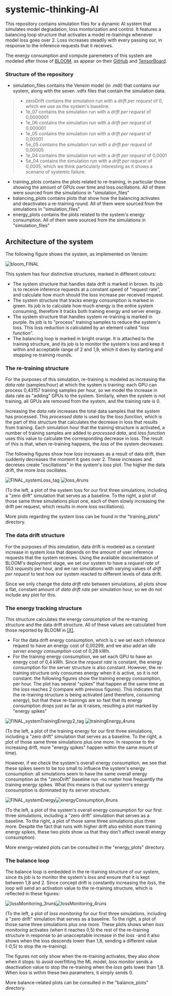 # systemic-thinking-AI
This repository contains simulation files for a dynamic AI system that simulates model degradation, loss montorization and control. It features a balancing loop structure that activates a model re-trainings whenever model loss goes over 2. Loss increases steadily with every passing our, in response to the inference requests that it receives.

The energy consumption and compute paremeters of this system are modeled after those of [BLOOM](https://arxiv.org/pdf/2211.02001), as appear on their [GitHub](https://huggingface.co/bigscience/bloom-intermediate) and [TensorBoard](https://huggingface.co/bigscience/tr11-176B-logs/tensorboard).

### Structure of the repository
* simulation_files contains the Vensim model (in .mdl) that contains our system, along with the seven .vdfx files that contain the simulation data.
>* zeroDrift contains the simulation run with a *drift per request* of 0, which we use as the system's baseline.
>* 1e_07 contains the simulation run with a *drift per request* of 0,0000001
>* 1e_06 contains the simulation run with a *drift per request* of 0,000001
>* 1e_05 contains the simulation run with a *drift per request* of 0,00001
>* 5e_05 contains the simulation run with a *drift per request* of 0,00005
>* 1e_04 contains the simulation run with a *drift per request* of 0,0001
>* 5e_04 contains the simulation run with a *drift per request* of 0,0005, which we think particularly interesting as it shows a scenario of systemic failure.

* training_plots contains the plots related to re-training, in particular those showing the amount of GPUs over time and loss oscillations. All of them were sourced from the simulations in "simulation_files"
* balancing_plots contains plots that show how the balancing activates and deactivates a re-training round. All of them were sourced from the simulations in "simulation_files"
* energy_plots contains the plots related to the system's energy consumption. All of them were sourced from the simulations in "simulation_files"

## Architecture of the system
The following figure shows the system, as implemented on Vensim:

![bloom_FINAL](https://github.com/user-attachments/assets/23e1d997-5ab9-4e02-8138-af74884c1b04)

This system has four distinctive structures, marked in different colours:
* The system structure that handles data drift is marked in brown. Its job is to receive inference requests at a constant speed of "request rate", and calculate how much should the loss increase per received request.
* The system structure that tracks energy consumption is marked in green. Its job is to calculate how much energy is the entire system consuming, therefore it tracks both training energy and server energy.
* The system structure that handles system re-training is marked in purple. Its job is to "process" training samples to reduce the system's loss. This loss reduction is calculated by an element called "loss function".
* The balancing loop is marked in bright orange. It is attached to the training structure, and its job is to monitor the system's loss and keep it within and acceptable range of 2 and 1,8, which it does by starting and stopping re-training rounds.

### The re-training structure
For the purposes of this simulation, re-training is modeled as increasing the *data rate* (samples/hour) at which the system is training: each GPU can process 0,43157 training samples per hour, so we model the increase in data rate as "adding" GPUs to the system. Similarly, when the system is not training, all GPUs are removed from the system, and the training rate is 0.

Increasing the *data rate* increases the total data samples that the system has processed. This *processed data* is used by the *loss function*, which is the part of this structure that calculates the decrease in loss that results from training. Each simulation hour that the training structure is activated, a number of training samples are added to *processed data*, and *loss function* uses this value to calculate the corresponding decrease in loss. The result of this is that, when re-training happens, the *loss* of the system decreases.

The following figures show how *loss* increases as a result of data drift, then suddenly decreases the moment it goes over 2. These increases and decreses create "oscillations" in the system's *loss* plot. The higher the data drift, the more *loss* oscillates.

 ![FINAL_systemLoss_tag](https://github.com/user-attachments/assets/04c95955-416d-40c2-ae07-abcf398840e9) ![loss_4runs](https://github.com/user-attachments/assets/d060de9b-b3e9-41fd-8ad3-4de7b45196cf)


(To the left, a plot of the system loss for our first three simulations, including a "zero drift" simulation that serves as a baseline. To the right, a plot of those same three simulations plust one, each of them slowly increasing the drift per request, which results in more *loss* oscillations). 

 More plots regarding the system loss can be found in the "training_plots" directory.

### The data drift structure
For the purposes of this simulation, data drift is modeled as a constant increase in system loss that depends on the amount of user inference requests that the system receives. Using the available documentation of BLOOM's deployment stage, we set our system to have a *request rate* of 553 *requests* per hour, and we ran simulations with varying values of *drift per request* to test how our system reacted to different levels of data drift.

Since we only change the *data drift rate* between simulations, all plots show a flat, constant amount of *data drift rate* per simulation hour, so we do not include any plot for this.

### The energy tracking structure
This structure calculates the energy consumption of the re-training structure and the data drift structure. All of these values are calculated from those reported by BLOOM in [[X]](https://arxiv.org/pdf/2211.02001).
* For the data drift energy consumption, which is c we set each inference request to have an energy cost of 0,00299, and we also add an *idle server energy consumption* cost of  0,28 kWh.
* For the training energy consumption, we set each GPU to have an energy cost of 0,4 kWh.
Since the *request rate* is constant, the energy consumption for the server structure is also constant. However, the re-training structure only consumes energy when it is active, so it is not constant: the following figures show the training energy consumption, per hour. The plot has several "spikes" that happen at the same time as the *loss* reaches 2 (compare with previous figures). This indicates that the re-training structure is being activated (and therefore, consuming energy), but that these re-trainings are so fast that its energy consumption drops just as far as it raises, resulting a plot marked by "energy spikes"

![FINAL_systemTrainingEnergy2_tag](https://github.com/user-attachments/assets/eb8e1b8f-b9df-4d1c-adb5-e98d00a982bc) ![trainingEnergy_4runs](https://github.com/user-attachments/assets/9b128a14-13ef-4230-b1f9-bc6c1e7001df)


(To the left, a plot of the training energy for our first three simulations, including a "zero drift" simulation that serves as a baseline. To the right, a plot of those same three simulations plus one more. In response to the increasing drift, more "energy spikes" happen within the same mount of time).

However, if we check the system's overall energy consumption, we see that these spikes seem to be too small to influece the system's energy consumption: all simulations seem to have the same overall energy consumption as the "zeroDrift" baseline run -no matter how frequently the training energy spikes. What this means is that our system's energy consumption is dominated by its server structure.

![FINAL_systemEnergy](https://github.com/user-attachments/assets/6b8be522-fa71-447a-a882-dd191d0ccdd7)![energyConsumption_6runs](https://github.com/user-attachments/assets/752bbc47-7d82-441b-b030-1e24b1125217)

(To the left, a plot of the system's overall energy consumption for our first three simulations, including a "zero drift" simulation that serves as a baseline. To the right, a plot of those same three simulations plus three more. Despite the fact that runs with higher drift also exhibit more training energy spikes, these two plots show us that they don't affect overall energy consumption).

More energy-related plots can be consulted in the "energy_plots" directory.

### The balance loop
The balance loop is embedded in the re-training structure of our system, since its job is to monitor the system's *loss* and ensure that it is kept between 1,8 and 2. Since concept drift is constantly increasing the *loss*, the loop will send an activation value to the re-training structure, which is reflected in these figures:

![lossMonitoring_3runs](https://github.com/user-attachments/assets/7e974472-c26f-4b5e-b969-784e63ed0011)![lossMonitoring_4runs](https://github.com/user-attachments/assets/b552b3e8-fe9f-4734-8378-f489ac6c73ee)

(To the left, a plot of *loss monitoring* for our first three simulations, including a "zero drift" simulation that serves as a baseline. To the right, a plot of those same three simulations plus one more. These plots shows when *loss monitoring* activates (when it reaches 0,5) the rest of the re-training structure in response to an unacceptable increase in the *loss* -and it also shows when the loss descends lower than 1,8, sending a different value (-0,5) to stop the re-training).

The figures not only show when the re-training activates, they also show when it stops: to avoid overfitting the ML model, *loss monitor* sends a deactivation value to stop the re-training when the *loss* gets lower than 1,8. When *loss* is within these two parameters, it simply sends 0.

More balance-related plots can be consulted in the "balance_plots" directory.



